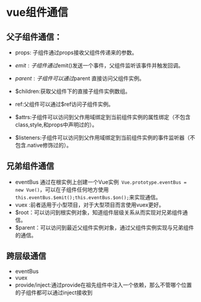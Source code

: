 # vue组件通信

## 父子组件通信：

- props: 子组件通过props接收父组件传递来的参数。

- $emit:子组件通过$emit()发送一个事件，父组件监听该事件并触发回调。

- $parent:子组件可以通过$parent 直接访问父组件实例。

- $children:获取父组件下的直接子组件实例数组。

- ref:父组件可以通过$ref访问子组件实例。
- $attrs:子组件可以访问到父作用域绑定到当前组件实例的属性绑定（不包含class,style,和props中声明过的）。
- $listeners:子组件可以访问到父作用域绑定到当前组件实例的事件监听器（不包含.native修饰过的）。

## 兄弟组件通信

- eventBus 通过在根实例上创建一个Vue实例``` Vue.prototype.eventBus = new Vue()```，可以在子组件任何地方使用```this.eventBus.$emit();this.eventBus.$on();```来实现通信。
- vuex :前者适用于小型项目，对于大型项目而言使用vuex更好。
- $root：可以访问到根实例对象，知道组件层级关系从而实现对兄弟组件通信。
- $parent：可以访问到最近父组件实例对象，通过父组件实例实现与兄弟组件的通信。

## 跨层级通信

- eventBus
- vuex
- provide/inject:通过provide在祖先组件中注入一个依赖，那么不管哪个位置的子组件都可以通过inject接收到